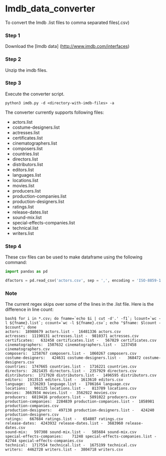 # Imdb_data_converter

To convert the Imdb .list files to comma separated files(.csv)

### Step 1

Download the [Imdb data] (http://www.imdb.com/interfaces)

### Step 2
Unzip the imdb files.

### Step 3

Execute the converter script.

```
python3 imdb.py -d <directory-with-imdb-files> -a
```

The converter currently supports following files:
  - actors.list
  - costume-designers.list
  - actresses.list
  - certificates.list
  - cinematographers.list
  - composers.list
  - countries.list
  - directors.list
  - distributors.list
  - editors.list
  - languages.list
  - locations.list
  - movies.list
  - producers.list
  - production-companies.list
  - production-designers.list
  - ratings.list
  - release-dates.list
  - sound-mix.list
  - special-effects-companies.list
  - technical.list
  - writers.list

### Step 4

These csv files can be used to make dataframe using the following command:

```python
import pandas as pd

dfactors = pd.read_csv('actors.csv', sep = ',', encoding = 'ISO-8859-1',  error_bad_lines=False, keep_default_na=False, na_values=[''])
```

### Note
The current regex skips over some of the lines in the .list file. Here is the difference in line count:

```
bash$ for i in *.csv; do fname=`echo $i | cut -d'.' -f1`; lcount=`wc -l ${fname}.list`; ccount=`wc -l ${fname}.csv`; echo "$fname: $lcount - $ccount"; done
actors:  18988679 actors.list -  16481336 actors.csv
actresses:  11190131 actresses.list -  9810371 actresses.csv
certificates:   632458 certificates.list -   567829 certificates.csv
cinematographers:  1507632 cinematographers.list -  1237458 cinematographers.csv
composers:  1258767 composers.list -  1060267 composers.csv
costume-designers:   424631 costume-designers.list -   368472 costume-designers.csv
countries:  1747665 countries.list -  1716221 countries.csv
directors:  2821435 directors.list -  2357929 directors.csv
distributors:  1717920 distributors.list -  1496595 distributors.csv
editors:  1913515 editors.list -  1613610 editors.csv
language:  1726203 language.list -  1706164 language.csv
locations:   901125 locations.list -   813789 locations.csv
movies:  3663934 movies.list -  3562922 movies.csv
producers:  6819416 producers.list -  5891022 producers.csv
production-companies:  2284839 production-companies.list -  1858981 production-companies.csv
production-designers:   497138 production-designers.list -   424240 production-designers.csv
ratings:   667684 ratings.list -   654807 ratings.csv
release-dates:  4243932 release-dates.list -  3683960 release-dates.csv
sound-mix:   597308 sound-mix.list -   585684 sound-mix.csv
special-effects-companies:    71248 special-effects-companies.list -    42744 special-effects-companies.csv
technical:  1717554 technical.list -  1675199 technical.csv
writers:  4462728 writers.list -  3804718 writers.csv
```